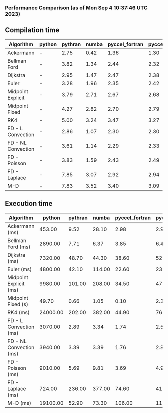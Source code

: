 ### Performance Comparison (as of Mon Sep  4 10:37:46 UTC 2023)
## Compilation time
Algorithm                 | python                    | pythran                   | numba                     | pyccel_fortran            | pyccel_c                 
------------------------- | ------------------------- | ------------------------- | ------------------------- | ------------------------- | -------------------------
Ackermann                 | -                         | 2.75                      | 0.42                      | 1.36                      | 1.30                     
Bellman Ford              | -                         | 3.82                      | 1.34                      | 2.44                      | 2.32                     
Dijkstra                  | -                         | 2.95                      | 1.47                      | 2.47                      | 2.38                     
Euler                     | -                         | 3.28                      | 1.96                      | 2.35                      | 2.42                     
Midpoint Explicit         | -                         | 3.79                      | 2.71                      | 2.67                      | 2.68                     
Midpoint Fixed            | -                         | 4.27                      | 2.82                      | 2.70                      | 2.79                     
RK4                       | -                         | 5.00                      | 3.24                      | 3.47                      | 3.27                     
FD - L Convection         | -                         | 2.86                      | 1.07                      | 2.30                      | 2.30                     
FD - NL Convection        | -                         | 3.61                      | 1.14                      | 2.29                      | 2.33                     
FD - Poisson              | -                         | 3.83                      | 1.59                      | 2.43                      | 2.49                     
FD - Laplace              | -                         | 7.85                      | 3.07                      | 2.92                      | 2.94                     
M-D                       | -                         | 7.83                      | 3.52                      | 3.40                      | 3.09                     

## Execution time
Algorithm                 | python                    | pythran                   | numba                     | pyccel_fortran            | pyccel_c                 
------------------------- | ------------------------- | ------------------------- | ------------------------- | ------------------------- | -------------------------
Ackermann (ms)            | 453.00                    | 9.52                      | 28.10                     | 2.98                      | 2.95                     
Bellman Ford (ms)         | 2890.00                   | 7.71                      | 6.37                      | 3.85                      | 6.44                     
Dijkstra (ms)             | 7320.00                   | 48.70                     | 44.30                     | 38.60                     | 52.20                    
Euler (ms)                | 4800.00                   | 42.10                     | 114.00                    | 22.60                     | 239.00                   
Midpoint Explicit (ms)    | 9980.00                   | 101.00                    | 208.00                    | 34.50                     | 472.00                   
Midpoint Fixed (s)        | 49.70                     | 0.66                      | 1.05                      | 0.10                      | 2.38                     
RK4 (ms)                  | 24000.00                  | 202.00                    | 382.00                    | 44.90                     | 765.00                   
FD - L Convection (ms)    | 3070.00                   | 2.89                      | 3.34                      | 1.74                      | 2.50                     
FD - NL Convection (ms)   | 3940.00                   | 3.39                      | 3.39                      | 1.76                      | 2.86                     
FD - Poisson (ms)         | 9010.00                   | 5.69                      | 9.81                      | 3.69                      | 4.90                     
FD - Laplace (ms)         | 724.00                    | 236.00                    | 377.00                    | 74.60                     | 415.00                   
M-D (ms)                  | 19100.00                  | 52.90                     | 73.30                     | 106.00                    | 110.00                   
